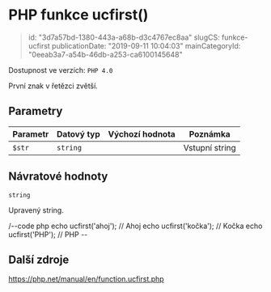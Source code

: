PHP funkce ucfirst()
================================

> id: "3d7a57bd-1380-443a-a68b-d3c4767ec8aa"
> slugCS: funkce-ucfirst
> publicationDate: "2019-09-11 10:04:03"
> mainCategoryId: "0eeab3a7-a54b-46db-a253-ca6100145648"

Dostupnost ve verzích: `PHP 4.0`

První znak v řetězci zvětší.

Parametry
--------------

| Parametr | Datový typ | Výchozí hodnota | Poznámka |
|-----|-----|-----|-----|
| `$str` | `string` |  | Vstupní string |


Návratové hodnoty
----------------

`string`

Upravený string.

/--code php
echo ucfirst('ahoj'); // Ahoj
echo ucfirst('kočka'); // Kočka
echo ucfirst('PHP'); // PHP
\--

Další zdroje
------------

https://php.net/manual/en/function.ucfirst.php
